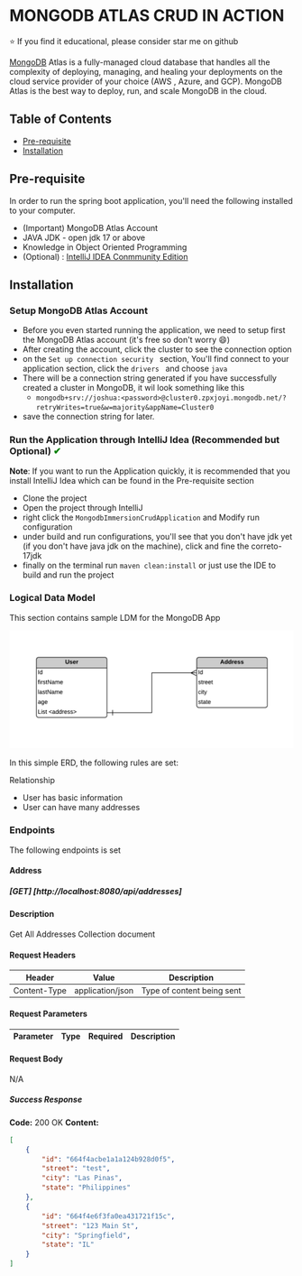 # MONGODB ATLAS CRUD IN ACTION

:star: If you find it educational, please consider star me on github


[MongoDB](https://www.mongodb.com/products/platform/atlas-database) Atlas is a fully-managed cloud database that handles all the complexity of deploying, managing, and healing your deployments on the cloud service provider of your choice (AWS , Azure, and GCP). MongoDB Atlas is the best way to deploy, run, and scale MongoDB in the cloud.


## Table of Contents
- [Pre-requisite](#prerequisite)
- [Installation](#installation)


## Pre-requisite 

 In order to run the spring boot application, you'll need the following installed to your computer.

- (Important) MongoDB Atlas Account
- JAVA JDK - open jdk 17 or above
- Knowledge in Object Oriented Programming
- (Optional) : [IntelliJ IDEA Conmmunity Edition](https://www.jetbrains.com/idea/)


## Installation

### Setup MongoDB Atlas Account
- Before you even started running the application, we need to setup first the MongoDB Atlas account (it's free so don't worry :smile:)
- After creating the account, click the cluster to see the connection option 
- on the ``Set up connection security `` section, You'll find connect to your application section, click the ``drivers `` and choose ``java``
- There will be a connection string generated if you have successfully created a cluster in MongoDB, it wil look something like this
  - ``mongodb+srv://joshua:<password>@cluster0.zpxjoyi.mongodb.net/?retryWrites=true&w=majority&appName=Cluster0``
- save the connection string for later.

### Run the Application through IntelliJ Idea (Recommended but Optional) <span style="color:green;" class="task-list-item-icon">✔</span>

<b>Note</b>: If you want to run the Application quickly, it is recommended that you install IntelliJ Idea which can be found in the Pre-requisite section

- Clone the project
- Open the project through IntelliJ
- right click the ``MongodbImmersionCrudApplication`` and Modify run configuration
- under build and run configurations, you'll see that you don't have jdk yet (if you don't have java jdk on the machine), click and fine the correto-17jdk 
- finally on the terminal run ``maven clean:install`` or just use the IDE to build and run the project



### Logical Data Model

This section contains sample LDM for the MongoDB App

![NoSQL-database-design-example.png](NoSQL-database-design-example.png)

In this simple ERD, the following rules are set:

Relationship
- User has basic information
- User can have many addresses



### Endpoints

The following endpoints is set

#### Address

##### [GET] [http://localhost:8080/api/addresses]


#### Description
Get All Addresses Collection document

#### Request Headers
| Header         | Value            | Description                 |
|----------------|------------------|-----------------------------|
| Content-Type   | application/json | Type of content being sent  |

#### Request Parameters
| Parameter      | Type     | Required | Description                 |
|----------------|----------|----------|-----------------------------|

#### Request Body
N/A

##### Success Response
**Code:** 200 OK
**Content:**
```json
[
    {
        "id": "664f4acbe1a1a124b928d0f5",
        "street": "test",
        "city": "Las Pinas",
        "state": "Philippines"
    },
    {
        "id": "664f4e6f3fa0ea431721f15c",
        "street": "123 Main St",
        "city": "Springfield",
        "state": "IL"
    }
]